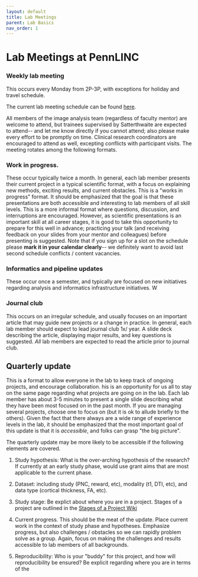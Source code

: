 ```yaml
---
layout: default
title: Lab Meetings
parent: Lab Basics
nav_order: 1
---
```



# Lab Meetings at PennLINC


### Weekly lab meeting

This occurs every Monday from 2P-3P, with exceptions for holiday and travel schedule. 

The current lab meeting schedule can be found [here](https://docs.google.com/spreadsheets/d/1BDtJWv49Z7BVIKIHcFms4NalxAnssX8Psl-PvlW6ZPM/edit#gid=1932655502). 

All members of the image analysis team (regardless of faculty mentor) are welcome to attend, but trainees supervised by Satterthwaite are expected to attend-- and let me know directly if you cannot attend; also please make every effort to be promptly on time.  Clinical research coordinators are encouraged to attend as well, excepting conflicts with participant visits.  The meeting rotates among the following formats.  

### Work in progress.

These occur typically twice a month.  In general, each lab member presents their current project in a typical scientific format, with a focus on explaining new methods, exciting results, and current obstacles.  This is a "works in progress" format.   It should be emphasized that the goal is that these presentations are both accessible and interesting to lab members of all skill levels. This is a more informal format where questions, discussion, and interruptions are encouraged.   However, as scientific presentations is an important skill at all career stages, it is good to take this opportunity to prepare for this well in advance; practicing your talk (and receiving feedback on your slides from your mentor and colleagues) before presenting is suggested.   Note that if you sign up for a slot on the schedule please **mark it in your calendar clearly**-- we definitely want to avoid last second schedule conflicts / content vacancies. 

### Informatics and pipeline updates

These occur once a semester, and typically are focused on new initiatives regarding analysis and informatics infrastructure initiatives. W

### Journal club

This occurs on an irregular schedule, and usually focuses on an important article that may guide new projects or a change in practice. In general, each lab member should expect to lead journal club 1x/ year. A slide deck describing the article, displaying major results, and key questions is suggested.  _All_ lab members are expected to read the article prior to journal club.


## Quarterly update  

This is a format to allow everyone in the lab to keep track of ongoing projects, and encourage collaboration.  his is an opportunity for us all to stay on the same page regarding what projects are going on in the lab. Each lab member has about 3-5 minutes to present a single slide describing what they have been most focused on in the past month.  If you are managing several projects, choose one to focus on (but it is ok to allude briefly to the others).   Given the fact that there always are a wide range of experience levels in the lab, it should be emphasized that the most important goal of this update is that it is _accessible_, and folks can grasp "the big picture".

The quarterly update may be more likely to be accessible if the following elements are covered.

1. Study hypothesis: What is the over-arching hypothesis of the research? If currently at an early study phase, would use grant aims that are most applicable to the current phase.

2. Dataset: including study (PNC, reward, etc), modality (t1, DTI, etc), and data type (cortical thickness, FA, etc).

2. Study stage: Be explict about where you are in a project.  Stages of a project are outlined in the [Stages of a Project Wiki](https://github.com/PennBBL/labhome/wiki/Stages-of--a-Project)

3.  Current progress.  This should be the meat of the update.  Place current work in the context of study phase and hypotheses.  Emphasize progress, but also challenges / obstacles so we can rapidly problem solve as a group. Again, focus on making the challenges and results accessible to lab members of all backgrounds.

4.  Reproducibility: Who is your "buddy" for this project, and how will reproducibility be ensured?  Be explicit regarding where you are in terms of the 
